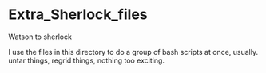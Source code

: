 # Extra_Sherlock_files
Watson to sherlock

I use the files in this directory to do a group of bash scripts at once, usually. untar things, regrid things, nothing too exciting.
